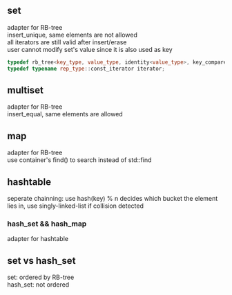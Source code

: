 ## set
adapter for RB-tree<br>
insert_unique, same elements are not allowed <br>
all iterators are still valid after insert/erase <br>
user cannot modify set's value since it is also used as key

```cpp
typedef rb_tree<key_type, value_type, identity<value_type>, key_compare, Alloc> rep_type;
typedef typename rep_type::const_iterator iterator;
```

## multiset
adapter for RB-tree<br>
insert_equal, same elements are allowed<br>

## map
adapter for RB-tree<br>
use container's find() to search instead of std::find

## hashtable
seperate chainning: use hash(key) % n decides which bucket the element lies in, use singly-linked-list if collision detected
### hash_set && hash_map
adapter for hashtable
## set vs hash_set
set: ordered by RB-tree <br>
hash_set: not ordered